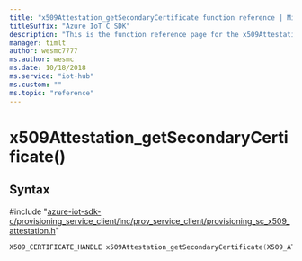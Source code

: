 ```yaml
---                             
title: "x509Attestation_getSecondaryCertificate function reference | Microsoft Docs" 
titleSuffix: "Azure IoT C SDK"            
description: "This is the function reference page for the x509Attestation_getSecondaryCertificate() function in the Azure IoT C SDK. This SDK is used with Azure IoT Hub and Azure IoT Hub Device Provisioning Service"            
manager: timlt                 
author: wesmc7777              
ms.author: wesmc               
ms.date: 10/18/2018                    
ms.service: "iot-hub"             
ms.custom: ""                
ms.topic: "reference"        
---                            
```


# x509Attestation_getSecondaryCertificate()

## Syntax

\#include "[azure-iot-sdk-c/provisioning_service_client/inc/prov_service_client/provisioning_sc_x509_attestation.h](../provisioning-sc-x509-attestation-h.md)"  
```C
X509_CERTIFICATE_HANDLE x509Attestation_getSecondaryCertificate(X509_ATTESTATION_HANDLE  C2);
```

